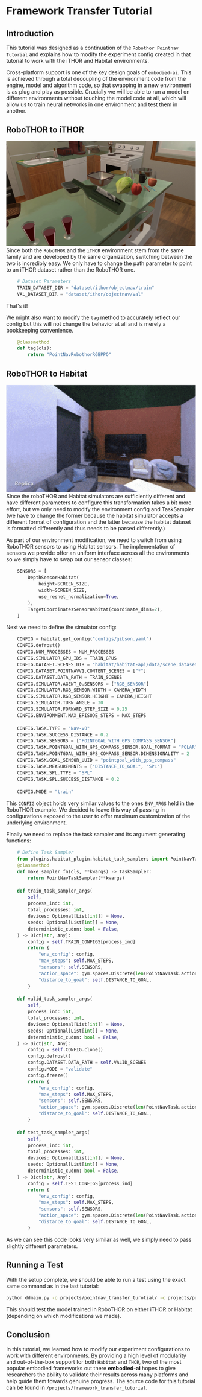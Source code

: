 # Framework Transfer Tutorial

## Introduction
This tutorial was designed as a continuation of the `Robothor Pointnav Tutorial` and explains
how to modify the experiment config created in that tutorial to work with the iTHOR and
Habitat environments.

Cross-platform support is one of the key design goals of `embodied-ai`. This is achieved through
a total decoupling of the environment code from the engine, model and algorithm code, so that
swapping in a new environment is as plug and play as possible. Crucially we will be able to 
run a model on different environments without touching the model code at all, which will allow
us to train neural networks in one environment and test them in another.

## RoboTHOR to iTHOR
![iTHOR Framework](../img/iTHOR_framework.png)
Since both the `RoboTHOR` and the `iTHOR` environment stem from the same family and are developed
by the same organization, switching between the two is incredibly easy. We only have to change
the path parameter to point to an iTHOR dataset rather than the RoboTHOR one.

```python
    # Dataset Parameters
    TRAIN_DATASET_DIR = "dataset/ithor/objectnav/train"
    VAL_DATASET_DIR = "dataset/ithor/objectnav/val"
```

That's it!

We might also want to modify the `tag` method to accurately reflect our config but this will not change
the behavior at all and is merely a bookkeeping convenience.
```python
    @classmethod
    def tag(cls):
        return "PointNavRobothorRGBPPO"
```

## RoboTHOR to Habitat
![Habitat Framework](../img/habitat_framework.png)
Since the roboTHOR and Habitat simulators are sufficiently different and have different parameters to configure
this transformation takes a bit more effort, but we only need to modify the environment config and TaskSampler (we
have to change the former because the habitat simulator accepts a different format of configuration and the latter
because the habitat dataset is formatted differently and thus needs to be parsed differently.)

As part of our environment modification, we need to switch from using RoboTHOR sensors to using Habitat sensors.
The implementation of sensors we provide offer an uniform interface across all the environments so we simply have
to swap out our sensor classes:
```python
    SENSORS = [
        DepthSensorHabitat(
            height=SCREEN_SIZE,
            width=SCREEN_SIZE,
            use_resnet_normalization=True,
        ),
        TargetCoordinatesSensorHabitat(coordinate_dims=2),
    ]
```

Next we need to define the simulator config:

```python
    CONFIG = habitat.get_config("configs/gibson.yaml")
    CONFIG.defrost()
    CONFIG.NUM_PROCESSES = NUM_PROCESSES
    CONFIG.SIMULATOR_GPU_IDS = TRAIN_GPUS
    CONFIG.DATASET.SCENES_DIR = "habitat/habitat-api/data/scene_datasets/"
    CONFIG.DATASET.POINTNAVV1.CONTENT_SCENES = ["*"]
    CONFIG.DATASET.DATA_PATH = TRAIN_SCENES
    CONFIG.SIMULATOR.AGENT_0.SENSORS = ["RGB_SENSOR"]
    CONFIG.SIMULATOR.RGB_SENSOR.WIDTH = CAMERA_WIDTH
    CONFIG.SIMULATOR.RGB_SENSOR.HEIGHT = CAMERA_HEIGHT
    CONFIG.SIMULATOR.TURN_ANGLE = 30
    CONFIG.SIMULATOR.FORWARD_STEP_SIZE = 0.25
    CONFIG.ENVIRONMENT.MAX_EPISODE_STEPS = MAX_STEPS

    CONFIG.TASK.TYPE = "Nav-v0"
    CONFIG.TASK.SUCCESS_DISTANCE = 0.2
    CONFIG.TASK.SENSORS = ["POINTGOAL_WITH_GPS_COMPASS_SENSOR"]
    CONFIG.TASK.POINTGOAL_WITH_GPS_COMPASS_SENSOR.GOAL_FORMAT = "POLAR"
    CONFIG.TASK.POINTGOAL_WITH_GPS_COMPASS_SENSOR.DIMENSIONALITY = 2
    CONFIG.TASK.GOAL_SENSOR_UUID = "pointgoal_with_gps_compass"
    CONFIG.TASK.MEASUREMENTS = ["DISTANCE_TO_GOAL", "SPL"]
    CONFIG.TASK.SPL.TYPE = "SPL"
    CONFIG.TASK.SPL.SUCCESS_DISTANCE = 0.2

    CONFIG.MODE = "train"
```
This `CONFIG` object holds very similar values to the ones `ENV_ARGS` held in the RoboTHOR example. We
decided to leave this way of passing in configurations exposed to the user to offer maximum customization
of the underlying environment.

Finally we need to replace the task sampler and its argument generating functions:
```python
    # Define Task Sampler
    from plugins.habitat_plugin.habitat_task_samplers import PointNavTaskSampler
    @classmethod
    def make_sampler_fn(cls, **kwargs) -> TaskSampler:
        return PointNavTaskSampler(**kwargs)

    def train_task_sampler_args(
        self,
        process_ind: int,
        total_processes: int,
        devices: Optional[List[int]] = None,
        seeds: Optional[List[int]] = None,
        deterministic_cudnn: bool = False,
    ) -> Dict[str, Any]:
        config = self.TRAIN_CONFIGS[process_ind]
        return {
            "env_config": config,
            "max_steps": self.MAX_STEPS,
            "sensors": self.SENSORS,
            "action_space": gym.spaces.Discrete(len(PointNavTask.action_names())),
            "distance_to_goal": self.DISTANCE_TO_GOAL,
        }

    def valid_task_sampler_args(
        self,
        process_ind: int,
        total_processes: int,
        devices: Optional[List[int]] = None,
        seeds: Optional[List[int]] = None,
        deterministic_cudnn: bool = False,
    ) -> Dict[str, Any]:
        config = self.CONFIG.clone()
        config.defrost()
        config.DATASET.DATA_PATH = self.VALID_SCENES
        config.MODE = "validate"
        config.freeze()
        return {
            "env_config": config,
            "max_steps": self.MAX_STEPS,
            "sensors": self.SENSORS,
            "action_space": gym.spaces.Discrete(len(PointNavTask.action_names())),
            "distance_to_goal": self.DISTANCE_TO_GOAL,
        }

    def test_task_sampler_args(
        self,
        process_ind: int,
        total_processes: int,
        devices: Optional[List[int]] = None,
        seeds: Optional[List[int]] = None,
        deterministic_cudnn: bool = False,
    ) -> Dict[str, Any]:
        config = self.TEST_CONFIGS[process_ind]
        return {
            "env_config": config,
            "max_steps": self.MAX_STEPS,
            "sensors": self.SENSORS,
            "action_space": gym.spaces.Discrete(len(PointNavTask.action_names())),
            "distance_to_goal": self.DISTANCE_TO_GOAL,
        }
```

As we can see this code looks very similar as well, we simply need to pass slightly different parameters.

## Running a Test
With the setup complete, we should be able to run a test using the exact same command as in the last tutorial:
```bash
python ddmain.py -o projects/pointnav_transfer_turotial/ -c projects/pointnav_robothor_rgb/weights/<REDACTED> -t -b projects/pointnav_robothor_rgb/experiments pointnav_robothor_rgb_ddppo
```
This should test the model trained in RoboTHOR on either iTHOR or Habitat (depending on which modifications we made).

## Conclusion
In this tutorial, we learned how to modify our experiment configurations to work with different environments. By
providing a high level of modularity and out-of-the-box support for both `Habitat` and `THOR`, two of the most popular embodied frameworks out there **embodied-ai** hopes to give researchers the ability to validate their results across many platforms and help guide them towards genuine progress. The source code for this tutorial can be found in `/projects/framework_transfer_tutorial`.
